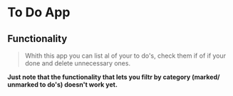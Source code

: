 # To Do App

## Functionality

> Whith this app you can list al of your to do's, check them if of if your done and delete unnecessary ones.

**Just note that the functionality that lets you filtr by category (marked/ unmarked to do's) doesn't work yet.**
